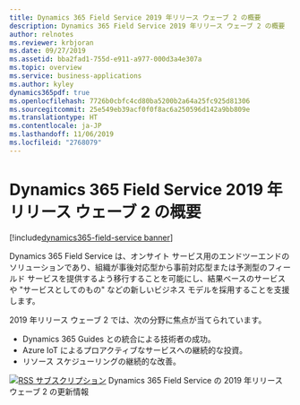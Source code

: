```yaml
---
title: Dynamics 365 Field Service 2019 年リリース ウェーブ 2 の概要
description: Dynamics 365 Field Service 2019 年リリース ウェーブ 2 の概要
author: relnotes
ms.reviewer: krbjoran
ms.date: 09/27/2019
ms.assetid: bba2fad1-755d-e911-a977-000d3a4e307a
ms.topic: overview
ms.service: business-applications
ms.author: kyley
dynamics365pdf: true
ms.openlocfilehash: 7726b0cbfc4cd80ba5200b2a64a25fc925d81306
ms.sourcegitcommit: 25e549eb39acf0f0f8ac6a250596d142a9bb809e
ms.translationtype: HT
ms.contentlocale: ja-JP
ms.lasthandoff: 11/06/2019
ms.locfileid: "2768079"
---
```

# <a name="overview-of-dynamics-365-field-service-2019-release-wave-2"></a>Dynamics 365 Field Service 2019 年リリース ウェーブ 2 の概要
[!include[dynamics365-field-service banner](../includes/dynamics365-field-service.md)]

<!--overview start-->
Dynamics 365 Field Service は、オンサイト サービス用のエンドツーエンドのソリューションであり、組織が事後対応型から事前対応型または予測型のフィールド サービスを提供するよう移行することを可能にし、結果ベースのサービスや "サービスとしてのもの" などの新しいビジネス モデルを採用することを支援します。  

2019 年リリース ウェーブ 2 では、次の分野に焦点が当てられています。

-   Dynamics 365 Guides との統合による技術者の成功。
-   Azure IoT によるプロアクティブなサービスへの継続的な投資。
-   リソース スケジューリングの継続的な改善。

[![RSS サブスクリプション](/dynamics365-release-plan/media/feed-icon.png "RSS サブスクリプション")](https://docs.microsoft.com/api/search/rss?locale=en-us&$filter=scopes%2Fany(t%3A%20t%20eq%20%27dynamics365-field-service-192%27)) Dynamics 365 Field Service の 2019 年リリース ウェーブ 2 の更新情報
<!--overview end-->